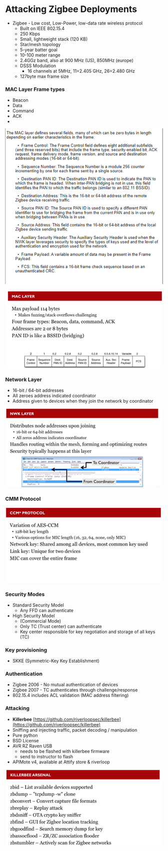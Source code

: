 # Attacking Zigbee Deployments

* Zigbee - Low cost, Low-Power, low-data rate wireless protocol
  * Built on IEEE 802.15.4
  * 250 Kbps
  * Small, lightweight stack (120 KB)
  * Star/mesh topology
  * 5-year batter goal
  * 10-100 meter range
  * 2.4GGz band, also at 900 MHz (US), 850MHz (europe)
  * DSSS Modulation
    * 16 channels at 5MHz, 11=2.405 GHz, 26=2.480 GHz
  * 127byte max frame size



### MAC Layer Frame types

* Beacon
* Data
* Command
* ACK
*

![](<../../.gitbook/assets/image (68).png>)

![](<../../.gitbook/assets/image (51).png>)

### Network Layer

* 16-bit / 64-bit addresses
* All zeroes address indicated coordinator
* Address given to devices when they join the network by coordinator

![](<../../.gitbook/assets/image (33).png>)

### CMM Protocol

![](<../../.gitbook/assets/image (81) (1).png>)

### Security Modes

* Standard Security Model
  * Any FFD can authenticate
* High Security Model
  * (Commercial Mode)
  * Only TC (Trust center) can authenticate
  * Key center responsible for key negotiation and storage of all keys (TC)

### Key provisioning

* SKKE (Symmetric-Key Key Establishment)

### Authentication

* Zigbee 2006 - No mutual authentication of devices
* Zigbee 2007 - TC authenticates through challenge/response
* 802.15.4 includes ACL validation (MAC address filtering)

### Attacking

* **Killerbee** [https://github.com/riverloopsec/killerbee](https://github.com/riverloopsec/killerbee)
* Sniffing and injecting traffic, packet decoding / manipulation
* Pure python
* BSD License
* AVR RZ Raven USB
  * needs to be flashed with killerbee firmware
  * send to instructor to flash
* APIMote v4, available at Attify store & riverloop

![](<../../.gitbook/assets/image (67).png>)
